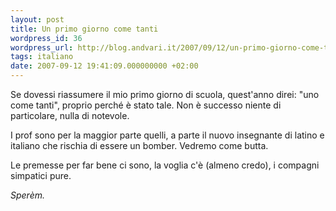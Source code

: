 ```yaml
---
layout: post
title: Un primo giorno come tanti
wordpress_id: 36
wordpress_url: http://blog.andvari.it/2007/09/12/un-primo-giorno-come-tanti/
tags: italiano
date: 2007-09-12 19:41:09.000000000 +02:00
---
```

Se dovessi riassumere il mio primo giorno di scuola, quest'anno direi: "uno come tanti", proprio perché è stato tale. Non è successo niente di particolare, nulla di notevole.

I prof sono per la maggior parte quelli, a parte il nuovo insegnante di latino e italiano che rischia di essere un bomber. Vedremo come butta.

Le premesse per far bene ci sono, la voglia c'è (almeno credo), i compagni simpatici pure.

<em>Sperèm.</em>
